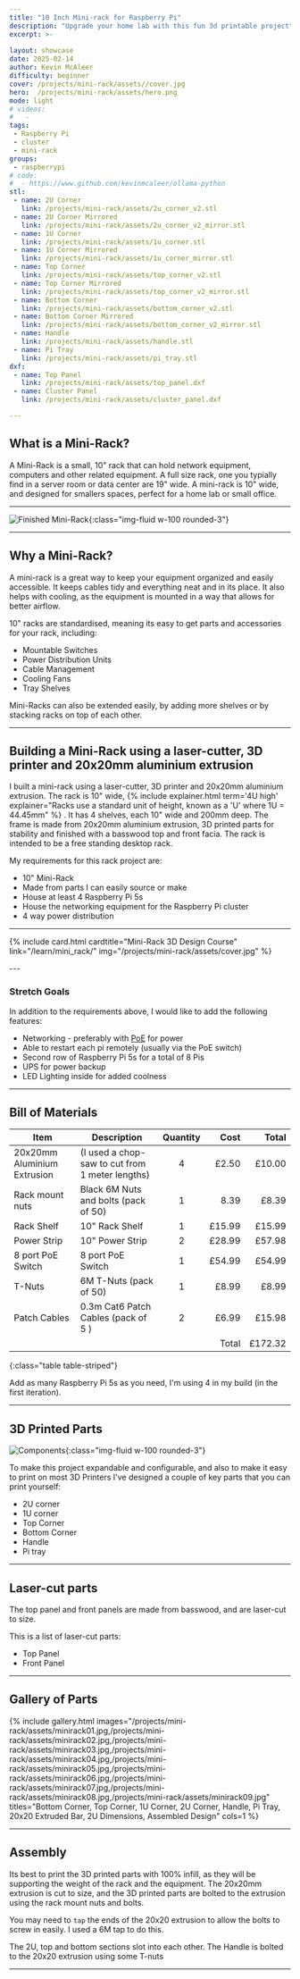 ```yaml
---
title: "10 Inch Mini-rack for Raspberry Pi"
description: "Upgrade your home lab with this fun 3d printable project"
excerpt: >-
   
layout: showcase
date: 2025-02-14
author: Kevin McAleer
difficulty: beginner
cover: /projects/mini-rack/assets//cover.jpg
hero:  /projects/mini-rack/assets/hero.png
mode: light
# videos:
#   - 
tags:
 - Raspberry Pi
 - cluster
 - mini-rack
groups:
 - raspberrypi
# code:
#  - https://www.github.com/kevinmcaleer/ollama-python
stl:
 - name: 2U Corner
   link: /projects/mini-rack/assets/2u_corner_v2.stl
 - name: 2U Corner Mirrored
   link: /projects/mini-rack/assets/2u_corner_v2_mirror.stl
 - name: 1U Corner
   link: /projects/mini-rack/assets/1u_corner.stl
 - name: 1U Corner Mirrored
   link: /projects/mini-rack/assets/1u_corner_mirror.stl
 - name: Top Corner
   link: /projects/mini-rack/assets/top_corner_v2.stl
 - name: Top Corner Mirrored
   link: /projects/mini-rack/assets/top_corner_v2_mirror.stl
 - name: Bottom Corner
   link: /projects/mini-rack/assets/bottom_corner_v2.stl
 - name: Bottom Corner Mirrored
   link: /projects/mini-rack/assets/bottom_corner_v2_mirror.stl
 - name: Handle
   link: /projects/mini-rack/assets/handle.stl
 - name: Pi Tray
   link: /projects/mini-rack/assets/pi_tray.stl
dxf:
 - name: Top Panel
   link: /projects/mini-rack/assets/top_panel.dxf
 - name: Cluster Panel
   link: /projects/mini-rack/assets/cluster_panel.dxf

---
```


## What is a Mini-Rack?

A Mini-Rack is a small, 10" rack that can hold network equipment, computers and other related equipment. A full size rack, one you typially find in a server room or data center are 19" wide. A mini-rack is 10" wide, and designed for smallers spaces, perfect for a home lab or small office.

---

![Finished Mini-Rack](/projects/mini-rack/assets/finished.jpg){:class="img-fluid w-100 rounded-3"}

---

## Why a Mini-Rack?

A mini-rack is a great way to keep your equipment organized and easily accessible. It keeps cables tidy and everything neat and in its place. It also helps with cooling, as the equipment is mounted in a way that allows for better airflow.

10" racks are standardised, meaning its easy to get parts and accessories for your rack, including:

- Mountable Switches
- Power Distribution Units
- Cable Management
- Cooling Fans
- Tray Shelves

Mini-Racks can also be extended easily, by adding more shelves or by stacking racks on top of each other.

---

## Building a Mini-Rack using a laser-cutter, 3D printer and 20x20mm aluminium extrusion

I built a mini-rack using a laser-cutter, 3D printer and 20x20mm aluminium extrusion. The rack is 10" wide, {% include explainer.html term='4U high' explainer="Racks use a standard unit of height, known as a 'U' where 1U = 44.45mm" %} . It has 4 shelves, each 10" wide and 200mm deep. The frame is made from 20x20mm aluminium extrusion, 3D printed parts for stability and finished with a basswood top and front facia. The rack is intended to be a free standing desktop rack.

My requirements for this rack project are:

- 10" Mini-Rack
- Made from parts I can easily source or make
- House at least 4 Raspberry Pi 5s
- House the networking equipment for the Raspberry Pi cluster
- 4 way power distribution

---

<div class="row row-cols-1 row-cols-sm-2 ">

{% include card.html cardtitle="Mini-Rack 3D Design Course" link="/learn/mini_rack/" img="/projects/mini-rack/assets/cover.jpg" %}

</div>
---

### Stretch Goals

In addition to the requirements above, I would like to add the following features:

- Networking - preferably with [PoE](/resources/glossary.html#PoE) for power
- Able to restart each pi remotely (usually via the PoE switch)
- Second row of Raspberry Pi 5s for a total of 8 Pis
- UPS for power backup
- LED Lighting inside for added coolness

---

## Bill of Materials

Item                        | Description                                     | Quantity |   Cost |   Total
----------------------------|-------------------------------------------------|:--------:|-------:|-------:
20x20mm Aluminium Extrusion | (I used a chop-saw to cut from 1 meter lengths) |    4     |  £2.50 |  £10.00
Rack mount nuts             | Black 6M Nuts and bolts (pack of 50)            |    1     |   8.39 |   £8.39
Rack Shelf                  | 10" Rack Shelf                                  |    1     | £15.99 |  £15.99
Power Strip                 | 10" Power Strip                                 |    2     | £28.99 |  £57.98
8 port PoE Switch           | 8 port PoE Switch                               |    1     | £54.99 |  £54.99
T-Nuts                      | 6M T-Nuts (pack of 50)                          |    1     |  £8.99 |   £8.99
Patch Cables                | 0.3m Cat6 Patch Cables (pack of 5 )             |    2     |  £6.99 |  £15.98
                            |                                                 |          |  Total | £172.32 
{:class="table table-striped"}

Add as many Raspberry Pi 5s as you need, I'm using 4 in my build (in the first iteration).

---

## 3D Printed Parts

![Components](/projects/mini-rack/assets/components.jpg){:class="img-fluid w-100 rounded-3"}

To make this project expandable and configurable, and also to make it easy to print on most 3D Printers I've designed a couple of key parts that you can print yourself:

- 2U corner
- 1U corner
- Top Corner
- Bottom Corner
- Handle
- Pi tray

---

## Laser-cut parts

The top panel and front panels are made from basswood, and are laser-cut to size.

This is a list of laser-cut parts:

- Top Panel
- Front Panel


---

## Gallery of Parts

{% include gallery.html images="/projects/mini-rack/assets/minirack01.jpg,/projects/mini-rack/assets/minirack02.jpg,/projects/mini-rack/assets/minirack03.jpg,/projects/mini-rack/assets/minirack04.jpg,/projects/mini-rack/assets/minirack05.jpg,/projects/mini-rack/assets/minirack06.jpg,/projects/mini-rack/assets/minirack07.jpg,/projects/mini-rack/assets/minirack08.jpg,/projects/mini-rack/assets/minirack09.jpg" titles="Bottom Corner, Top Corner, 1U Corner, 2U Corner, Handle, Pi Tray, 20x20 Extruded Bar, 2U Dimensions, Assembled Design" cols=1 %}

---

## Assembly

Its best to print the 3D printed parts with 100% infill, as they will be supporting the weight of the rack and the equipment. The 20x20mm extrusion is cut to size, and the 3D printed parts are bolted to the extrusion using the rack mount nuts and bolts.

You may need to `tap` the ends of the 20x20 extrusion to allow the bolts to screw in easily. I used a 6M tap to do this.

The 2U, top and bottom sections slot into each other. The Handle is bolted to the 20x20 extrusion using some T-nuts

---

